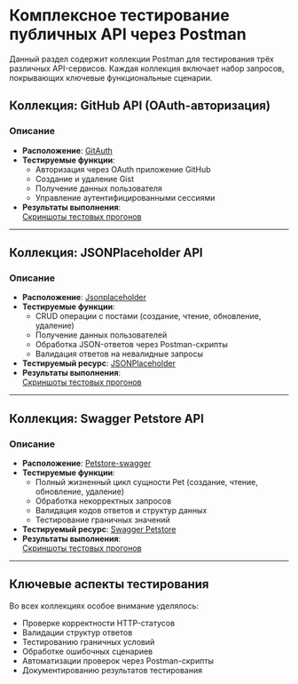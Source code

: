 # Комплексное тестирование публичных API через Postman

Данный раздел содержит коллекции Postman для тестирования трёх различных API-сервисов. Каждая коллекция включает набор запросов, покрывающих ключевые функциональные сценарии.

## Коллекция: GitHub API (OAuth-авторизация)

### Описание
- **Расположение**: [GitAuth](https://github.com/Ewerall/QA-Portfolio/tree/main/Manual-testing/Public-APIs/Collections/GitAuth)
- **Тестируемые функции**:
  - Авторизация через OAuth приложение GitHub
  - Создание и удаление Gist
  - Получение данных пользователя
  - Управление аутентифицированными сессиями
- **Результаты выполнения**:  
  [Скриншоты тестовых прогонов](https://github.com/Ewerall/QA-Portfolio/tree/main/Manual-testing/Public-APIs/Screenshots/GitAuth)

---

## Коллекция: JSONPlaceholder API

### Описание
- **Расположение**: [Jsonplaceholder](https://github.com/Ewerall/QA-Portfolio/tree/main/Manual-testing/Public-APIs/Collections/Jsonplaceholder)
- **Тестируемые функции**:
  - CRUD операции с постами (создание, чтение, обновление, удаление)
  - Получение данных пользователей
  - Обработка JSON-ответов через Postman-скрипты
  - Валидация ответов на невалидные запросы
- **Тестируемый ресурс**: [JSONPlaceholder](https://jsonplaceholder.typicode.com)
- **Результаты выполнения**:  
  [Скриншоты тестовых прогонов](https://github.com/Ewerall/QA-Portfolio/tree/main/Manual-testing/Public-APIs/Screenshots/Jsonplaceholder)

---

## Коллекция: Swagger Petstore API

### Описание
- **Расположение**: [Petstore-swagger](https://github.com/Ewerall/QA-Portfolio/tree/main/Manual-testing/Public-APIs/Collections/Petstore-swagger)
- **Тестируемые функции**:
  - Полный жизненный цикл сущности Pet (создание, чтение, обновление, удаление)
  - Обработка некорректных запросов
  - Валидация кодов ответов и структур данных
  - Тестирование граничных значений
- **Тестируемый ресурс**: [Swagger Petstore](https://petstore.swagger.io)
- **Результаты выполнения**:  
  [Скриншоты тестовых прогонов](https://github.com/Ewerall/QA-Portfolio/tree/main/Manual-testing/Public-APIs/Screenshots/Petstore-Swagger)

---

## Ключевые аспекты тестирования
Во всех коллекциях особое внимание уделялось:
- Проверке корректности HTTP-статусов
- Валидации структур ответов
- Тестированию граничных условий
- Обработке ошибочных сценариев
- Автоматизации проверок через Postman-скрипты
- Документированию результатов тестирования
